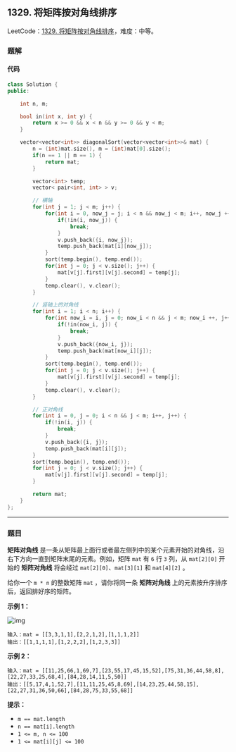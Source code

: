 ## 1329. 将矩阵按对角线排序

LeetCode：[1329. 将矩阵按对角线排序](https://leetcode.cn/problems/sort-the-matrix-diagonally/)，难度：中等。

### 题解

#### 代码

```c++
class Solution {
public:

    int n, m;

    bool in(int x, int y) {
        return x >= 0 && x < n && y >= 0 && y < m;
    }

    vector<vector<int>> diagonalSort(vector<vector<int>>& mat) {
        n = (int)mat.size(), m = (int)mat[0].size();
        if(n == 1 || m == 1) {
            return mat;
        }

        vector<int> temp;
        vector< pair<int, int> > v;

        // 横轴
        for(int j = 1; j < m; j++) {
            for(int i = 0, now_j = j; i < n && now_j < m; i++, now_j ++) {
                if(!in(i, now_j)) {
                    break;
                }
                v.push_back({i, now_j});
                temp.push_back(mat[i][now_j]);
            }
            sort(temp.begin(), temp.end());
            for(int j = 0; j < v.size(); j++) {
                mat[v[j].first][v[j].second] = temp[j];
            }
            temp.clear(), v.clear();
        }

        // 竖轴上的对角线
        for(int i = 1; i < n; i++) {
            for(int now_i = i, j = 0; now_i < n && j < m; now_i ++, j++) {
                if(!in(now_i, j)) {
                    break;
                }
                v.push_back({now_i, j});
                temp.push_back(mat[now_i][j]);
            }
            sort(temp.begin(), temp.end());
            for(int j = 0; j < v.size(); j++) {
                mat[v[j].first][v[j].second] = temp[j];
            }
            temp.clear(), v.clear();
        }

        // 正对角线
        for(int i = 0, j = 0; i < n && j < m; i++, j++) {
            if(!in(i, j)) {
                break;
            }
            v.push_back({i, j});
            temp.push_back(mat[i][j]);
        }
        sort(temp.begin(), temp.end());
        for(int j = 0; j < v.size(); j++) {
            mat[v[j].first][v[j].second] = temp[j];
        }

        return mat;
    }
};
```



---



### 题目

**矩阵对角线** 是一条从矩阵最上面行或者最左侧列中的某个元素开始的对角线，沿右下方向一直到矩阵末尾的元素。例如，矩阵 `mat` 有 `6` 行 `3` 列，从 `mat[2][0]` 开始的 **矩阵对角线** 将会经过 `mat[2][0]`、`mat[3][1]` 和 `mat[4][2]` 。

给你一个 `m * n` 的整数矩阵 `mat` ，请你将同一条 **矩阵对角线** 上的元素按升序排序后，返回排好序的矩阵。

 

**示例 1：**

![img](https://gitee.com/xwl66/leetcode/raw/master/image/1329-1482_example_1_2.png)

```
输入：mat = [[3,3,1,1],[2,2,1,2],[1,1,1,2]]
输出：[[1,1,1,1],[1,2,2,2],[1,2,3,3]]
```

**示例 2：**

```
输入：mat = [[11,25,66,1,69,7],[23,55,17,45,15,52],[75,31,36,44,58,8],[22,27,33,25,68,4],[84,28,14,11,5,50]]
输出：[[5,17,4,1,52,7],[11,11,25,45,8,69],[14,23,25,44,58,15],[22,27,31,36,50,66],[84,28,75,33,55,68]]
```

 

**提示：**

- `m == mat.length`
- `n == mat[i].length`
- `1 <= m, n <= 100`
- `1 <= mat[i][j] <= 100`


